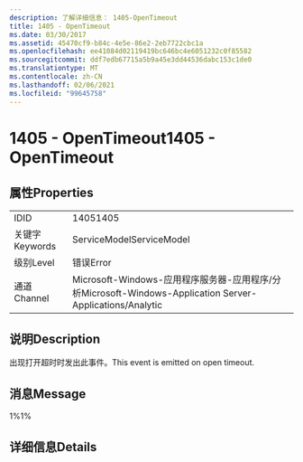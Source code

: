 ```yaml
---
description: 了解详细信息： 1405-OpenTimeout
title: 1405 - OpenTimeout
ms.date: 03/30/2017
ms.assetid: 45470cf9-b84c-4e5e-86e2-2eb7722cbc1a
ms.openlocfilehash: ee41084d02119419bc646bc4e6051232c0f85582
ms.sourcegitcommit: ddf7edb67715a5b9a45e3dd44536dabc153c1de0
ms.translationtype: MT
ms.contentlocale: zh-CN
ms.lasthandoff: 02/06/2021
ms.locfileid: "99645758"
---
```

# <a name="1405---opentimeout"></a><span data-ttu-id="70a41-103">1405 - OpenTimeout</span><span class="sxs-lookup"><span data-stu-id="70a41-103">1405 - OpenTimeout</span></span>

## <a name="properties"></a><span data-ttu-id="70a41-104">属性</span><span class="sxs-lookup"><span data-stu-id="70a41-104">Properties</span></span>  
  
|||  
|-|-|  
|<span data-ttu-id="70a41-105">ID</span><span class="sxs-lookup"><span data-stu-id="70a41-105">ID</span></span>|<span data-ttu-id="70a41-106">1405</span><span class="sxs-lookup"><span data-stu-id="70a41-106">1405</span></span>|  
|<span data-ttu-id="70a41-107">关键字</span><span class="sxs-lookup"><span data-stu-id="70a41-107">Keywords</span></span>|<span data-ttu-id="70a41-108">ServiceModel</span><span class="sxs-lookup"><span data-stu-id="70a41-108">ServiceModel</span></span>|  
|<span data-ttu-id="70a41-109">级别</span><span class="sxs-lookup"><span data-stu-id="70a41-109">Level</span></span>|<span data-ttu-id="70a41-110">错误</span><span class="sxs-lookup"><span data-stu-id="70a41-110">Error</span></span>|  
|<span data-ttu-id="70a41-111">通道</span><span class="sxs-lookup"><span data-stu-id="70a41-111">Channel</span></span>|<span data-ttu-id="70a41-112">Microsoft-Windows-应用程序服务器-应用程序/分析</span><span class="sxs-lookup"><span data-stu-id="70a41-112">Microsoft-Windows-Application Server-Applications/Analytic</span></span>|  
  
## <a name="description"></a><span data-ttu-id="70a41-113">说明</span><span class="sxs-lookup"><span data-stu-id="70a41-113">Description</span></span>  

 <span data-ttu-id="70a41-114">出现打开超时时发出此事件。</span><span class="sxs-lookup"><span data-stu-id="70a41-114">This event is emitted on open timeout.</span></span>  
  
## <a name="message"></a><span data-ttu-id="70a41-115">消息</span><span class="sxs-lookup"><span data-stu-id="70a41-115">Message</span></span>  

 <span data-ttu-id="70a41-116">1%</span><span class="sxs-lookup"><span data-stu-id="70a41-116">1%</span></span>  
  
## <a name="details"></a><span data-ttu-id="70a41-117">详细信息</span><span class="sxs-lookup"><span data-stu-id="70a41-117">Details</span></span>
